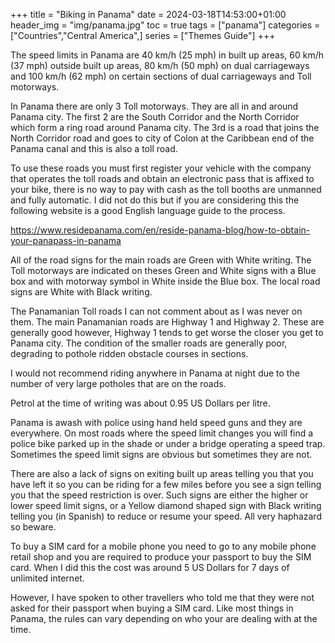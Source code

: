 +++
title = "Biking in Panama"
date = 2024-03-18T14:53:00+01:00
header_img = "img/panama.jpg"
toc = true
tags = ["panama"]
categories = ["Countries","Central America",]
series = ["Themes Guide"]
+++

The speed limits in Panama are 40 km/h (25 mph) in built up areas, 60 km/h (37 mph) outside built up areas, 80 km/h (50 mph) on dual carriageways and 100 km/h (62 mph) on certain sections of dual carriageways and Toll motorways.

In Panama there are only 3 Toll motorways. They are all in and around Panama city. The first 2 are the South Corridor and the North Corridor which form a ring road around Panama city. The 3rd is a road that joins the North Corridor road and goes to city of Colon at the Caribbean end of the Panama canal and this is also a toll road. 

To use these roads you must first register your vehicle with the company that operates the toll roads and obtain an electronic pass that is affixed to your bike, there is no way to pay with cash as the toll booths are unmanned and fully automatic. I did not do this but if you are considering this the following website is a good English language guide to the process.

https://www.residepanama.com/en/reside-panama-blog/how-to-obtain-your-panapass-in-panama

All of the road signs for the main roads are Green with White writing. The Toll motorways are indicated on theses Green and White signs with a Blue box and with motorway symbol in White inside the Blue box. The local road signs are White with Black writing.

The Panamanian Toll roads I can not comment about as I was never on them. The main Panamanian roads are Highway 1 and Highway 2. These are generally good however, Highway 1 tends to get worse the closer you get to Panama city. The condition of the smaller roads are generally poor, degrading to pothole ridden obstacle courses in sections.

I would not recommend riding anywhere in Panama at night due to the number of very large potholes that are on the roads.

Petrol at the time of writing was about 0.95 US Dollars per litre. 

Panama is awash with police using hand held speed guns and they are everywhere. On most roads where the speed limit changes you will find a police bike parked up in the shade or under a bridge operating a speed trap. Sometimes the speed limit signs are obvious but sometimes they are not.

There are also a lack of signs on exiting built up areas telling you that you have left it so you can be riding for a few miles before you see a sign telling you that the speed restriction is over. Such signs are either the higher or lower speed limit signs, or a Yellow diamond shaped sign with Black writing telling you (in Spanish) to reduce or resume your speed. All very haphazard so beware.

To buy a SIM card for a mobile phone you need to go to any mobile phone retail shop and you are required to produce your passport to buy the SIM card. When I did this the cost was around 5 US Dollars for 7 days of unlimited internet. 

However, I have spoken to other travellers who told me that they were not asked for their passport when buying a SIM card. Like most things in Panama, the rules can vary depending on who your are dealing with at the time.